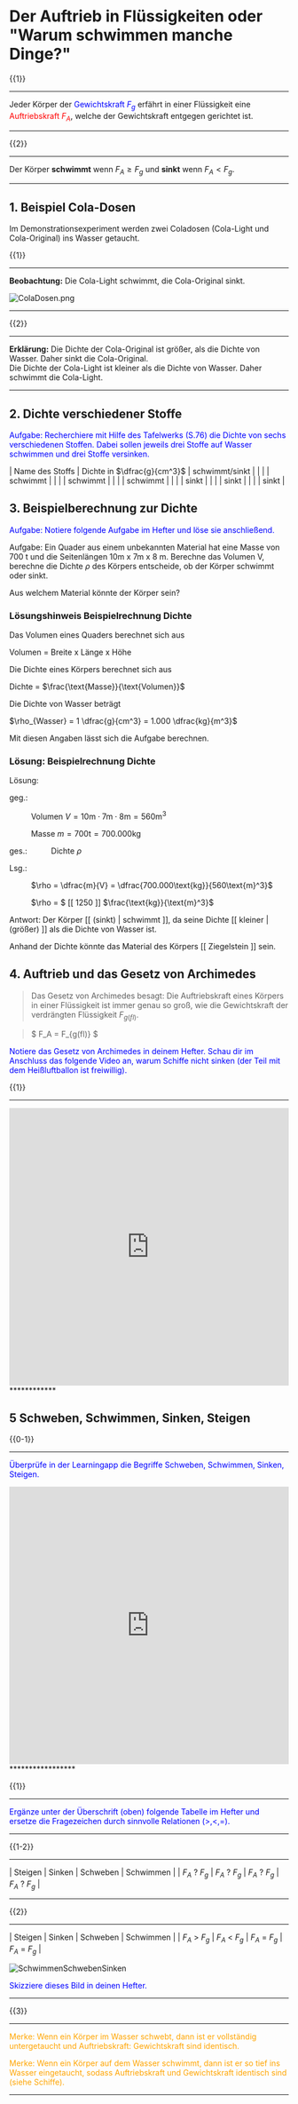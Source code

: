 <!--
author: Christian Golnik

language: de

link: https://gist.githubusercontent.com/andre-dietrich/3c69f68b2c4d80c8c6eb177229ae1ae8/raw/31cde15c4a7f3c2eda7d5ebdea440205f366acad/hideCircle.css

narrator: Ukrainian Female
-->


# Der Auftrieb in Flüssigkeiten oder "Warum schwimmen manche Dinge?"


{{1}}
**********************
Jeder Körper der <span style="color:blue">Gewichtskraft $F_g$</span> erfährt in einer Flüssigkeit eine <span style="color:red">Auftriebskraft $F_A$</span>, welche der Gewichtskraft entgegen gerichtet ist.
**********************

{{2}}
**********************
Der Körper
__schwimmt__ wenn $F_A \geq F_g$ und __sinkt__ wenn $F_A < F_g$.
**********************

## 1. Beispiel Cola-Dosen

Im Demonstrationsexperiment werden zwei Coladosen (Cola-Light und Cola-Original) ins Wasser getaucht.

{{1}}
************
__Beobachtung:__ Die Cola-Light schwimmt, die Cola-Original sinkt.

![ColaDosen.png](https://diversewolken.ddns.net/nextcloud/index.php/s/zfXdq8iK5yZYGgw/download)
************

{{2}}
************
__Erklärung:__ Die Dichte der Cola-Original ist größer, als die Dichte von Wasser. Daher sinkt die Cola-Original. <br> Die Dichte der Cola-Light ist kleiner als die Dichte von Wasser. Daher schwimmt die Cola-Light.
************

## 2. Dichte verschiedener Stoffe

<span style="color:blue">Aufgabe: Recherchiere mit Hilfe des Tafelwerks (S.76) die Dichte von sechs verschiedenen Stoffen. Dabei sollen jeweils drei Stoffe auf Wasser schwimmen und drei Stoffe versinken.</span>

| Name des Stoffs |  Dichte in $\dfrac{g}{cm^3}$ | schwimmt/sinkt | 
| | | schwimmt |
| | | schwimmt |
| | | schwimmt |
| | | sinkt |
| | | sinkt |
| | | sinkt |


## 3. Beispielberechnung zur Dichte

<span style="color:blue">Aufgabe: Notiere folgende Aufgabe im Hefter und löse sie anschließend.</span>

Aufgabe: Ein Quader aus einem unbekannten Material hat eine Masse von 700 t und die Seitenlängen 10m x 7m x 8 m. Berechne das Volumen V, berechne die Dichte $\rho$ des Körpers entscheide, ob der Körper schwimmt oder sinkt.

Aus welchem Material könnte der Körper sein?

### Lösungshinweis Beispielrechnung Dichte

Das Volumen eines Quaders berechnet sich aus

Volumen = Breite x Länge x Höhe

Die Dichte eines Körpers berechnet sich aus

Dichte = $\frac{\text{Masse}}{\text{Volumen}}$

Die Dichte von Wasser beträgt

$\rho_{Wasser} = 1 \dfrac{g}{cm^3} = 1.000 \dfrac{kg}{m^3}$

Mit diesen Angaben lässt sich die Aufgabe berechnen.

### Lösung: Beispielrechnung Dichte

Lösung: 

geg.: 

$\hspace{1cm}$ Volumen $V = 10\text{m}\cdot 7\text{m} \cdot 8\text{m} = 560\text{m}^3$

$\hspace{1cm}$  Masse $m=700\text{t}=700.000\text{kg}$

ges.: 
$\hspace{1cm}$ Dichte $\rho$

Lsg.: 

$\hspace{1cm}$  $\rho = \dfrac{m}{V} = \dfrac{700.000\text{kg}}{560\text{m}^3}$

<!-- data-solution-button="off" -->
$\hspace{1cm}$  $\rho = $ [[ 1250 ]] $\frac{\text{kg}}{\text{m}^3}$

<!-- data-solution-button="off" -->
Antwort: Der Körper [[ (sinkt) | schwimmt ]], da seine Dichte [[ kleiner | (größer) ]] als die Dichte von Wasser ist.

<!-- data-solution-button="off" -->
Anhand der Dichte könnte das Material des Körpers [[ Ziegelstein ]] sein.


## 4. Auftrieb und das Gesetz von Archimedes

> Das Gesetz von Archimedes besagt: Die Auftriebskraft eines Körpers in einer Flüssigkeit ist immer genau so groß, wie die Gewichtskraft der verdrängten Flüssigkeit $F_{g(fl)}$.

> $ F_A = F_{g(fl)} $

<span style="color:blue">Notiere das Gesetz von Archimedes in deinem Hefter. Schau dir im Anschluss das folgende Video an, warum Schiffe nicht sinken (der Teil mit dem Heißluftballon ist freiwillig).</span>

{{1}}
************
<iframe src="https://learningapps.org/watch?app=2627563" style="border:0px;width:100%;height:500px" allowfullscreen="true" webkitallowfullscreen="true" mozallowfullscreen="true"></iframe>
************

## 5 Schweben, Schwimmen, Sinken, Steigen

{{0-1}}
*****************
<span style="color:blue">Überprüfe in der Learningapp die Begriffe Schweben, Schwimmen, Sinken, Steigen.</span>

<iframe src="https://learningapps.org/watch?app=16765538" style="border:0px;width:100%;height:500px" allowfullscreen="true" webkitallowfullscreen="true" mozallowfullscreen="true"></iframe>
*****************

{{1}}
*****************
<span style="color:blue">Ergänze unter der Überschrift (oben) folgende Tabelle im Hefter und ersetze die Fragezeichen durch sinnvolle Relationen (>,<,=).</span>
*****************

{{1-2}}
*****************
| Steigen | Sinken | Schweben | Schwimmen |
| $F_A$ ? $F_g$ | $F_A$ ? $F_g$ | $F_A$ ? $F_g$ | $F_A$ ? $F_g$ |
*****************

{{2}}
*****************
| Steigen | Sinken | Schweben | Schwimmen |
| $F_A$ > $F_g$ | $F_A$ < $F_g$ | $F_A$ = $F_g$ | $F_A$ = $F_g$ |

![SchwimmenSchwebenSinken](https://diversewolken.ddns.net/nextcloud/index.php/s/M2ji9tHNR2YKmmE/download)

<span style="color:blue">Skizziere dieses Bild in deinen Hefter.</span>
*****************

{{3}}
*****************
<span style="color:orange">Merke: Wenn ein Körper im Wasser schwebt, dann ist er vollständig untergetaucht und Auftriebskraft: Gewichtskraft sind identisch.</span> 

<span style="color:orange">Merke: Wenn ein Körper auf dem Wasser schwimmt, dann ist er so tief ins Wasser eingetaucht, sodass Auftriebskraft und Gewichtskraft identisch sind (siehe Schiffe).</span> 
*****************


